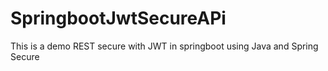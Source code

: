 # SpringbootJwtSecureAPi
This is a demo REST secure with JWT in springboot using Java  and Spring Secure
